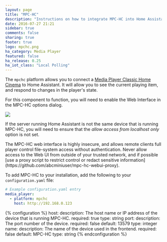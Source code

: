 ```yaml
---
layout: page
title: "MPC-HC"
description: "Instructions on how to integrate MPC-HC into Home Assistant."
date: 2016-07-27 21:21
sidebar: true
comments: false
sharing: true
footer: true
logo: mpchc.png
ha_category: Media Player
featured: false
ha_release: 0.25
ha_iot_class: "Local Polling"
---
```



The `mpchc` platform allows you to connect a [Media Player Classic Home Cinema](https://mpc-hc.org/) to Home Assistant. It will allow you to see the current playing item, and respond to changes in the player's state.

For this component to function, you will need to enable the Web Interface in the MPC-HC options dialog.

<p class='img'>
  <img src='{{site_root}}/images/screenshots/mpc-hc.png' />
</p>

If the server running Home Assistant is not the same device that is running MPC-HC, you will need to ensure that the *allow access from localhost only* option is not set.

<p class='note warning'>
The MPC-HC web interface is highly insecure, and allows remote clients full player control file-system access without authentication. Never allow access to the Web UI from outside of your trusted network, and if possible [use a proxy script to restrict control or redact sensitive information](https://github.com/abcminiuser/mpc-hc-webui-proxy).
</p>

To add MPC-HC to your installation, add the following to your `configuration.yaml` file:

```yaml
# Example configuration.yaml entry
media_player:
  - platform: mpchc
    host: http://192.168.0.123
```

{% configuration %}
host:
  description: The host name or IP address of the device that is running MPC-HC.
  required: true
  type: string
port:
  description: The port number of the device.
  required: false
  default: 13579
  type: integer
name:
  description: The name of the device used in the frontend.
  required: false
  default: MPC-HC
  type: string
{% endconfiguration %}
